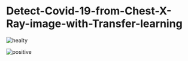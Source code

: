 # Detect-Covid-19-from-Chest-X-Ray-image-with-Transfer-learning

![healty](https://github.com/LeoPits/Detect-Covid-19-from-Chest-X-Ray-image-with-Transfer-learning/assets/19689590/9e4c0388-a04a-4586-9b34-7a23be5b1a57)


![positive](https://github.com/LeoPits/Detect-Covid-19-from-Chest-X-Ray-image-with-Transfer-learning/assets/19689590/aeb65c9d-6e6f-4100-9d11-78eed088c304)
